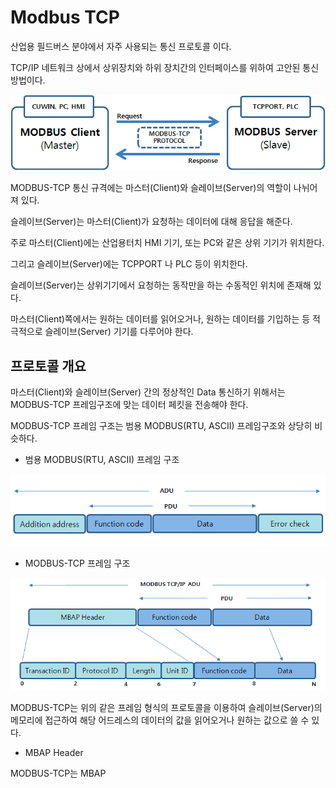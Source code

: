 # Modbus TCP

산업용 필드버스 분야에서 자주 사용되는 통신 프로토콜 이다.

TCP/IP 네트워크 상에서 상위장치와 하위 장치간의 인터페이스를 위하여 고안된 통신 방법이다.

![img.png](./img.png)

MODBUS-TCP 통신 규격에는 마스터(Client)와 슬레이브(Server)의 역할이 나뉘어져 있다.

슬레이브(Server)는 마스터(Client)가 요청하는 데이터에 대해 응답을 해준다.

주로 마스터(Client)에는 산업용터치 HMI 기기, 또는 PC와 같은 상위 기기가 위치한다.

그리고 슬레이브(Server)에는 TCPPORT 나 PLC 등이 위치한다.

슬레이브(Server)는 상위기기에서 요청하는 동작만을 하는 수동적인 위치에 존재해 있다.

마스터(Client)쪽에서는 원하는 데이터를 읽어오거나, 원하는 데이터를 기입하는 등 적극적으로 슬레이브(Server) 기기를 다루어야 한다.

## 프로토콜 개요

마스터(Client)와 슬레이브(Server) 간의 정상적인 Data 통신하기 위해서는 MODBUS-TCP 프레임구조에 맞는 데이터 페킷을 전송해야 한다.

MODBUS-TCP 프레임 구조는 범용 MODBUS(RTU, ASCII) 프레임구조와 상당히 비슷하다.

- 범용 MODBUS(RTU, ASCII) 프레임 구조

![img_1.png](./img_1.png)

- MODBUS-TCP 프레임 구조

![img_2.png](./img_2.png)

MODBUS-TCP는 위의 같은 프레임 형식의 프로토콜을 이용하여 슬레이브(Server)의 메모리에 접근하여 해당 어드레스의 데이터의 값을 읽어오거나 원하는 값으로 쓸 수 있다.

- MBAP Header

MODBUS-TCP는 MBAP


